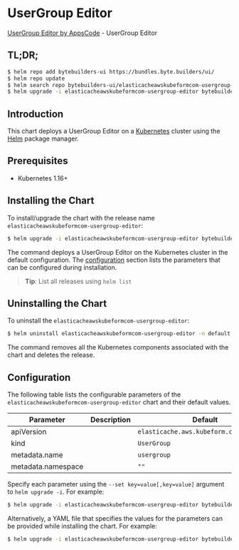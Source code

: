 # UserGroup Editor

[UserGroup Editor by AppsCode](https://byte.builders) - UserGroup Editor

## TL;DR;

```bash
$ helm repo add bytebuilders-ui https://bundles.byte.builders/ui/
$ helm repo update
$ helm search repo bytebuilders-ui/elasticacheawskubeformcom-usergroup-editor --version=v0.4.17
$ helm upgrade -i elasticacheawskubeformcom-usergroup-editor bytebuilders-ui/elasticacheawskubeformcom-usergroup-editor -n default --create-namespace --version=v0.4.17
```

## Introduction

This chart deploys a UserGroup Editor on a [Kubernetes](http://kubernetes.io) cluster using the [Helm](https://helm.sh) package manager.

## Prerequisites

- Kubernetes 1.16+

## Installing the Chart

To install/upgrade the chart with the release name `elasticacheawskubeformcom-usergroup-editor`:

```bash
$ helm upgrade -i elasticacheawskubeformcom-usergroup-editor bytebuilders-ui/elasticacheawskubeformcom-usergroup-editor -n default --create-namespace --version=v0.4.17
```

The command deploys a UserGroup Editor on the Kubernetes cluster in the default configuration. The [configuration](#configuration) section lists the parameters that can be configured during installation.

> **Tip**: List all releases using `helm list`

## Uninstalling the Chart

To uninstall the `elasticacheawskubeformcom-usergroup-editor`:

```bash
$ helm uninstall elasticacheawskubeformcom-usergroup-editor -n default
```

The command removes all the Kubernetes components associated with the chart and deletes the release.

## Configuration

The following table lists the configurable parameters of the `elasticacheawskubeformcom-usergroup-editor` chart and their default values.

|     Parameter      | Description |                      Default                       |
|--------------------|-------------|----------------------------------------------------|
| apiVersion         |             | <code>elasticache.aws.kubeform.com/v1alpha1</code> |
| kind               |             | <code>UserGroup</code>                             |
| metadata.name      |             | <code>usergroup</code>                             |
| metadata.namespace |             | <code>""</code>                                    |


Specify each parameter using the `--set key=value[,key=value]` argument to `helm upgrade -i`. For example:

```bash
$ helm upgrade -i elasticacheawskubeformcom-usergroup-editor bytebuilders-ui/elasticacheawskubeformcom-usergroup-editor -n default --create-namespace --version=v0.4.17 --set apiVersion=elasticache.aws.kubeform.com/v1alpha1
```

Alternatively, a YAML file that specifies the values for the parameters can be provided while
installing the chart. For example:

```bash
$ helm upgrade -i elasticacheawskubeformcom-usergroup-editor bytebuilders-ui/elasticacheawskubeformcom-usergroup-editor -n default --create-namespace --version=v0.4.17 --values values.yaml
```
